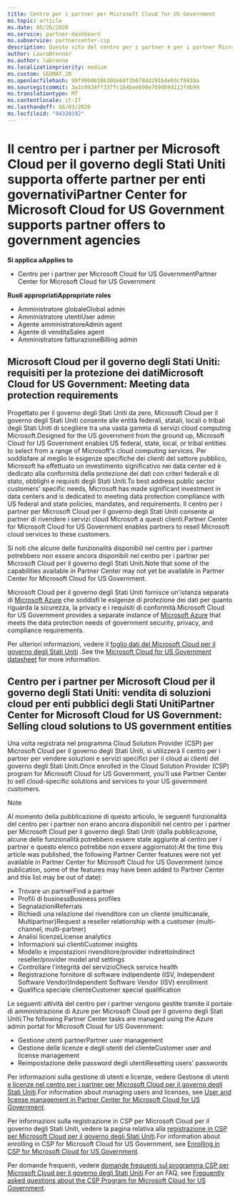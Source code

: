 ```yaml
---
title: Centro per i partner per Microsoft Cloud for US Government
ms.topic: article
ms.date: 05/26/2020
ms.service: partner-dashboard
ms.subservice: partnercenter-csp
description: Questo sito del centro per i partner è per i partner Microsoft che offrono soluzioni cloud Microsoft ai clienti che lavorano con agenzie governative nel Stati Uniti.
author: LauraBrenner
ms.author: labrenne
ms.localizationpriority: medium
ms.custom: SEOMAY.20
ms.openlocfilehash: 99f99b0b10630de60f3b6784d291b4e03cf8438a
ms.sourcegitcommit: 3a1c0934ff337fc164bee690e7b9d69d113fdb99
ms.translationtype: MT
ms.contentlocale: it-IT
ms.lasthandoff: 06/03/2020
ms.locfileid: "84328192"
---
```

# <a name="partner-center-for-microsoft-cloud-for-us-government-supports-partner-offers-to-government-agencies"></a><span data-ttu-id="6bf1e-103">Il centro per i partner per Microsoft Cloud per il governo degli Stati Uniti supporta offerte partner per enti governativi</span><span class="sxs-lookup"><span data-stu-id="6bf1e-103">Partner Center for Microsoft Cloud for US Government supports partner offers to government agencies</span></span>

<span data-ttu-id="6bf1e-104">**Si applica a**</span><span class="sxs-lookup"><span data-stu-id="6bf1e-104">**Applies to**</span></span>

- <span data-ttu-id="6bf1e-105">Centro per i partner per Microsoft Cloud for US Government</span><span class="sxs-lookup"><span data-stu-id="6bf1e-105">Partner Center for Microsoft Cloud for US Government</span></span>

<span data-ttu-id="6bf1e-106">**Ruoli appropriati**</span><span class="sxs-lookup"><span data-stu-id="6bf1e-106">**Appropriate roles**</span></span>

- <span data-ttu-id="6bf1e-107">Amministratore globale</span><span class="sxs-lookup"><span data-stu-id="6bf1e-107">Global admin</span></span>
- <span data-ttu-id="6bf1e-108">Amministratore utenti</span><span class="sxs-lookup"><span data-stu-id="6bf1e-108">User admin</span></span>
- <span data-ttu-id="6bf1e-109">Agente amministratore</span><span class="sxs-lookup"><span data-stu-id="6bf1e-109">Admin agent</span></span>
- <span data-ttu-id="6bf1e-110">Agente di vendita</span><span class="sxs-lookup"><span data-stu-id="6bf1e-110">Sales agent</span></span>
- <span data-ttu-id="6bf1e-111">Amministratore fatturazione</span><span class="sxs-lookup"><span data-stu-id="6bf1e-111">Billing admin</span></span>

## <a name="microsoft-cloud-for-us-government-meeting-data-protection-requirements"></a><span data-ttu-id="6bf1e-112">Microsoft Cloud per il governo degli Stati Uniti: requisiti per la protezione dei dati</span><span class="sxs-lookup"><span data-stu-id="6bf1e-112">Microsoft Cloud for US Government: Meeting data protection requirements</span></span>

<span data-ttu-id="6bf1e-113">Progettato per il governo degli Stati Uniti da zero, Microsoft Cloud per il governo degli Stati Uniti consente alle entità federali, statali, locali o tribali degli Stati Uniti di scegliere tra una vasta gamma di servizi cloud computing Microsoft.</span><span class="sxs-lookup"><span data-stu-id="6bf1e-113">Designed for the US government from the ground up, Microsoft Cloud for US Government enables US federal, state, local, or tribal entities to select from a range of Microsoft's cloud computing services.</span></span> <span data-ttu-id="6bf1e-114">Per soddisfare al meglio le esigenze specifiche dei clienti del settore pubblico, Microsoft ha effettuato un investimento significativo nei data center ed è dedicato alla conformità della protezione dei dati con criteri federali e di stato, obblighi e requisiti degli Stati Uniti.</span><span class="sxs-lookup"><span data-stu-id="6bf1e-114">To best address public sector customers' specific needs, Microsoft has made significant investment in data centers and is dedicated to meeting data protection compliance with US federal and state policies, mandates, and requirements.</span></span> <span data-ttu-id="6bf1e-115">Il centro per i partner per Microsoft Cloud per il governo degli Stati Uniti consente ai partner di rivendere i servizi cloud Microsoft a questi clienti.</span><span class="sxs-lookup"><span data-stu-id="6bf1e-115">Partner Center for Microsoft Cloud for US Government enables partners to resell Microsoft cloud services to these customers.</span></span>

<span data-ttu-id="6bf1e-116">Si noti che alcune delle funzionalità disponibili nel centro per i partner potrebbero non essere ancora disponibili nel centro per i partner per Microsoft Cloud per il governo degli Stati Uniti.</span><span class="sxs-lookup"><span data-stu-id="6bf1e-116">Note that some of the capabilities available in Partner Center may not yet be available in Partner Center for Microsoft Cloud for US Government.</span></span>

<span data-ttu-id="6bf1e-117">Microsoft Cloud per il governo degli Stati Uniti fornisce un'istanza separata di [Microsoft Azure](https://azure.microsoft.com/overview/clouds/government/) che soddisfi le esigenze di protezione dei dati per quanto riguarda la sicurezza, la privacy e i requisiti di conformità.</span><span class="sxs-lookup"><span data-stu-id="6bf1e-117">Microsoft Cloud for US Government provides a separate instance of [Microsoft Azure](https://azure.microsoft.com/overview/clouds/government/) that meets the data protection needs of government security, privacy, and compliance requirements.</span></span> 

<span data-ttu-id="6bf1e-118">Per ulteriori informazioni, vedere il [foglio dati del Microsoft Cloud per il governo degli Stati Uniti](https://download.microsoft.com/download/C/9/C/C9CA3002-DFC4-4ADA-841F-DF42AEC042FB/Microsoft_Azure_Government_Datasheet_EN_US.PDF) .</span><span class="sxs-lookup"><span data-stu-id="6bf1e-118">See the [Microsoft Cloud for US Government datasheet](https://download.microsoft.com/download/C/9/C/C9CA3002-DFC4-4ADA-841F-DF42AEC042FB/Microsoft_Azure_Government_Datasheet_EN_US.PDF) for more information.</span></span>

## <a name="partner-center-for-microsoft-cloud-for-us-government-selling-cloud-solutions-to-us-government-entities"></a><span data-ttu-id="6bf1e-119">Centro per i partner per Microsoft Cloud per il governo degli Stati Uniti: vendita di soluzioni cloud per enti pubblici degli Stati Uniti</span><span class="sxs-lookup"><span data-stu-id="6bf1e-119">Partner Center for Microsoft Cloud for US Government: Selling cloud solutions to US government entities</span></span>

<span data-ttu-id="6bf1e-120">Una volta registrata nel programma Cloud Solution Provider (CSP) per Microsoft Cloud per il governo degli Stati Uniti, si utilizzerà il centro per i partner per vendere soluzioni e servizi specifici per il cloud ai clienti del governo degli Stati Uniti.</span><span class="sxs-lookup"><span data-stu-id="6bf1e-120">Once enrolled in the Cloud Solution Provider (CSP) program for Microsoft Cloud for US Government, you'll use Partner Center to sell cloud-specific solutions and services to your US government customers.</span></span> 

> [!NOTE]  
> <span data-ttu-id="6bf1e-121">Al momento della pubblicazione di questo articolo, le seguenti funzionalità del centro per i partner non erano ancora disponibili nel centro per i partner per Microsoft Cloud per il governo degli Stati Uniti (dalla pubblicazione, alcune delle funzionalità potrebbero essere state aggiunte al centro per i partner e questo elenco potrebbe non essere aggiornato):</span><span class="sxs-lookup"><span data-stu-id="6bf1e-121">At the time this article was published, the following Partner Center features were not yet available in Partner Center for Microsoft Cloud for US Government (since publication, some of the features may have been added to Partner Center and this list may be out of date):</span></span>

- <span data-ttu-id="6bf1e-122">Trovare un partner</span><span class="sxs-lookup"><span data-stu-id="6bf1e-122">Find a partner</span></span>
- <span data-ttu-id="6bf1e-123">Profili di business</span><span class="sxs-lookup"><span data-stu-id="6bf1e-123">Business profiles</span></span>
- <span data-ttu-id="6bf1e-124">Segnalazioni</span><span class="sxs-lookup"><span data-stu-id="6bf1e-124">Referrals</span></span>
- <span data-ttu-id="6bf1e-125">Richiedi una relazione del rivenditore con un cliente (multicanale, Multipartner)</span><span class="sxs-lookup"><span data-stu-id="6bf1e-125">Request a reseller relationship with a customer (multi-channel, multi-partner)</span></span>
- <span data-ttu-id="6bf1e-126">Analisi licenze</span><span class="sxs-lookup"><span data-stu-id="6bf1e-126">License analytics</span></span>
- <span data-ttu-id="6bf1e-127">Informazioni sui clienti</span><span class="sxs-lookup"><span data-stu-id="6bf1e-127">Customer insights</span></span>
- <span data-ttu-id="6bf1e-128">Modello e impostazioni rivenditore/provider indiretto</span><span class="sxs-lookup"><span data-stu-id="6bf1e-128">Indirect reseller/provider model and settings</span></span>
- <span data-ttu-id="6bf1e-129">Controllare l'integrità del servizio</span><span class="sxs-lookup"><span data-stu-id="6bf1e-129">Check service health</span></span>
- <span data-ttu-id="6bf1e-130">Registrazione fornitore di software indipendente (ISV, Independent Software Vendor)</span><span class="sxs-lookup"><span data-stu-id="6bf1e-130">Independent Software Vendor (ISV) enrollment</span></span>
- <span data-ttu-id="6bf1e-131">Qualifica speciale cliente</span><span class="sxs-lookup"><span data-stu-id="6bf1e-131">Customer special qualification</span></span>

<span data-ttu-id="6bf1e-132">Le seguenti attività del centro per i partner vengono gestite tramite il portale di amministrazione di Azure per Microsoft Cloud per il governo degli Stati Uniti:</span><span class="sxs-lookup"><span data-stu-id="6bf1e-132">The following Partner Center tasks are managed using the Azure admin portal for Microsoft Cloud for US Government:</span></span> 

- <span data-ttu-id="6bf1e-133">Gestione utenti partner</span><span class="sxs-lookup"><span data-stu-id="6bf1e-133">Partner user management</span></span>
- <span data-ttu-id="6bf1e-134">Gestione delle licenze e degli utenti del cliente</span><span class="sxs-lookup"><span data-stu-id="6bf1e-134">Customer user and license management</span></span>
- <span data-ttu-id="6bf1e-135">Reimpostazione delle password degli utenti</span><span class="sxs-lookup"><span data-stu-id="6bf1e-135">Resetting users' passwords</span></span>

<span data-ttu-id="6bf1e-136">Per informazioni sulla gestione di utenti e licenze, vedere Gestione di utenti [e licenze nel centro per i partner per Microsoft Cloud per il governo degli Stati Uniti](user-management-in-partner-center-for-microsoft-us-govt-cloud.md).</span><span class="sxs-lookup"><span data-stu-id="6bf1e-136">For information about managing users and licenses, see [User and license management in Partner Center for Microsoft Cloud for US Government](user-management-in-partner-center-for-microsoft-us-govt-cloud.md).</span></span>

<span data-ttu-id="6bf1e-137">Per informazioni sulla registrazione in CSP per Microsoft Cloud per il governo degli Stati Uniti, vedere la pagina relativa alla [registrazione in CSP per Microsoft Cloud per il governo degli Stati Uniti](enroll-in-csp-for-microsoft-us-govt-cloud.md).</span><span class="sxs-lookup"><span data-stu-id="6bf1e-137">For information about enrolling in CSP for Microsoft Cloud for US Government, see [Enrolling in CSP for Microsoft Cloud for US Government](enroll-in-csp-for-microsoft-us-govt-cloud.md).</span></span>

<span data-ttu-id="6bf1e-138">Per domande frequenti, vedere [domande frequenti sul programma CSP per Microsoft Cloud per il governo degli Stati Uniti](faq-for-us-govt-cloud.md).</span><span class="sxs-lookup"><span data-stu-id="6bf1e-138">For an FAQ, see [Frequently asked questions about the CSP Program for Microsoft Cloud for US Government](faq-for-us-govt-cloud.md).</span></span>
